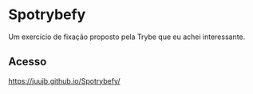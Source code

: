 # Spotrybefy
Um exercício de fixação proposto pela Trybe que eu achei interessante.

## Acesso

https://juujb.github.io/Spotrybefy/
